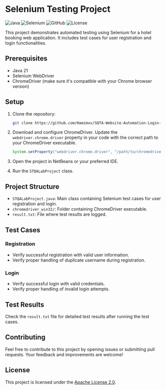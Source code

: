 # Selenium Testing Project

![Java](https://img.shields.io/badge/Java-21-blue?logo=java)
![Selenium](https://img.shields.io/badge/Selenium-3.141.59-green?logo=selenium)
![GitHub](https://img.shields.io/badge/GitHub-Repository-orange?logo=github)
![License](https://img.shields.io/badge/License-Apache%202.0-blue?logo=apache)

This project demonstrates automated testing using Selenium for a hotel booking web application. It includes test cases for user registration and login functionalities.

## Prerequisites

- Java 21
- Selenium WebDriver
- ChromeDriver (make sure it's compatible with your Chrome browser version)

## Setup

1. Clone the repository:

    ```bash
    git clone https://github.com/Hamimxv/SQTA-Website-Automation-Login-Register-.git
    ```

2. Download and configure ChromeDriver. Update the `webdriver.chrome.driver` property in your code with the correct path to your ChromeDriver executable.

    ```java
    System.setProperty("webdriver.chrome.driver", "/path/to/chromedriver.exe");
    ```

3. Open the project in NetBeans or your preferred IDE.

4. Run the `STQALabProject` class.

## Project Structure

- `STQALabProject.java`: Main class containing Selenium test cases for user registration and login.
- `chromedriver_win32/`: Folder containing ChromeDriver executable.
- `result.txt`: File where test results are logged.

## Test Cases

### Registration

- Verify successful registration with valid user information.
- Verify proper handling of duplicate username during registration.

### Login

- Verify successful login with valid credentials.
- Verify proper handling of invalid login attempts.

## Test Results

Check the `result.txt` file for detailed test results after running the test cases.

## Contributing

Feel free to contribute to this project by opening issues or submitting pull requests. Your feedback and improvements are welcome!

## License

This project is licensed under the [Apache License 2.0](LICENSE).
